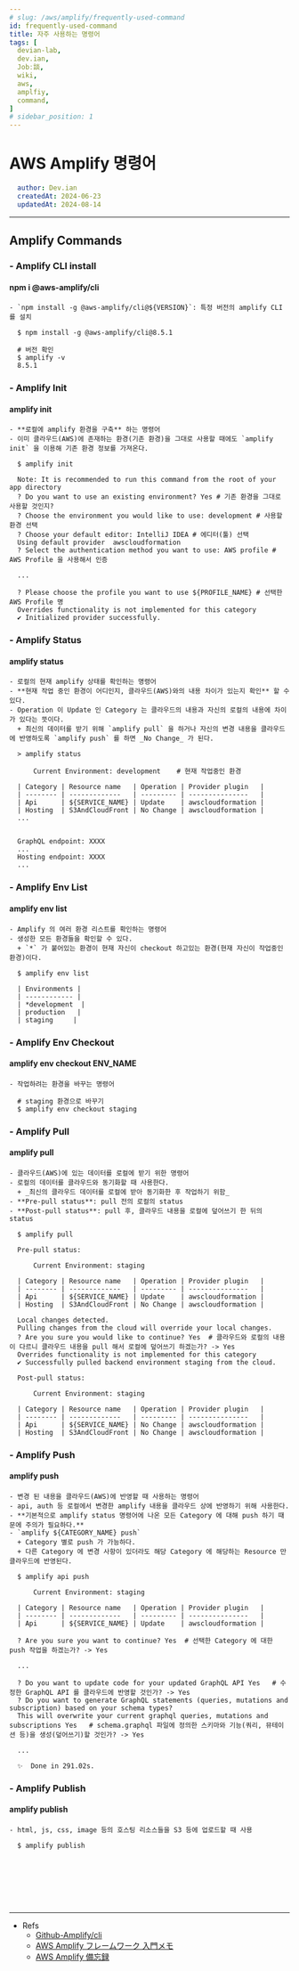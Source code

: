 ```yaml
---
# slug: /aws/amplify/frequently-used-command
id: frequently-used-command
title: 자주 사용하는 명령어
tags: [
  devian-lab, 
  dev.ian,
  Jobː談,
  wiki,
  aws,
  amplfiy,
  command,
]
# sidebar_position: 1
---
```


<!--title -->
# AWS Amplify 명령어
<!--//title -->

<!-- 
```json
{
  "author": "Dev.ian",
  "createdAt": "2024-06-23",
  "updatedAt": "2024-08-14"
}
``` 
-->

```yaml
  author: Dev.ian
  createdAt: 2024-06-23
  updatedAt: 2024-08-14
```

---
 
## Amplify Commands

### - Amplify CLI install

  #### npm i @aws-amplify/cli
  
    - `npm install -g @aws-amplify/cli@${VERSION}`: 특정 버전의 amplify CLI 를 설치

  ```shell
    $ npm install -g @aws-amplify/cli@8.5.1

    # 버전 확인
    $ amplify -v
    8.5.1
  ```

### - Amplify Init

  #### amplify init

    - **로컬에 amplify 환경을 구축** 하는 명령어
    - 이미 클라우드(AWS)에 존재하는 환경(기존 환경)을 그대로 사용할 때에도 `amplify init` 을 이용해 기존 환경 정보를 가져온다.

  ```shell
    $ amplify init

    Note: It is recommended to run this command from the root of your app directory
    ? Do you want to use an existing environment? Yes # 기존 환경을 그대로 사용할 것인지?
    ? Choose the environment you would like to use: development # 사용할 환경 선택
    ? Choose your default editor: IntelliJ IDEA # 에디터(툴) 선택
    Using default provider  awscloudformation
    ? Select the authentication method you want to use: AWS profile # AWS Profile 을 사용해서 인증

    ...

    ? Please choose the profile you want to use ${PROFILE_NAME} # 선택한 AWS Profile 명
    Overrides functionality is not implemented for this category
    ✔ Initialized provider successfully.
  ```

### - Amplify Status

  #### amplify status

    - 로컬의 현재 amplify 상태를 확인하는 명령어
    - **현재 작업 중인 환경이 어디인지, 클라우드(AWS)와의 내용 차이가 있는지 확인** 할 수 있다.
    - Operation 이 Update 인 Category 는 클라우드의 내용과 자신의 로컬의 내용에 차이가 있다는 뜻이다. 
      + 최신의 데이터를 받기 위해 `amplify pull` 을 하거나 자신의 변경 내용을 클라우드에 반영하도록 `amplify push` 를 하면 _No Change_ 가 된다.

  ```shell
    > amplify status

        Current Environment: development	# 현재 작업중인 환경

    | Category | Resource name   | Operation | Provider plugin   |
    | -------- | -------------   | --------- | ---------------   |
    | Api      | ${SERVICE_NAME} | Update    | awscloudformation |
    | Hosting  | S3AndCloudFront | No Change | awscloudformation |
    ...


    GraphQL endpoint: XXXX
    ...
    Hosting endpoint: XXXX
    ...

  ```


### - Amplify Env List 

  #### amplify env list

    - Amplify 의 여러 환경 리스트를 확인하는 명령어
    - 생성한 모든 환경들을 확인할 수 있다.
      + `*` 가 붙어있는 환경이 현재 자신이 checkout 하고있는 환경(현재 자신이 작업중인 환경)이다.
 
  ```shell
    $ amplify env list

    | Environments |
    | ------------ |
    | *development  |
    | production   |
    | staging     |
  ```


### - Amplify Env Checkout

  #### amplify env checkout ENV_NAME

    - 작업하려는 환경을 바꾸는 명령어
  
  ```shell
    # staging 환경으로 바꾸기
    $ amplify env checkout staging
  ```

### - Amplify Pull

  #### amplify pull

    - 클라우드(AWS)에 있는 데이터를 로컬에 받기 위한 명령어
    - 로컬의 데이터를 클라우드와 동기화할 때 사용한다.
      + _최신의 클라우드 데이터를 로컬에 받아 동기화한 후 작업하기 위함_
    - **Pre-pull status**: pull 전의 로컬의 status 
    - **Post-pull status**: pull 후, 클라우드 내용을 로컬에 덮어쓰기 한 뒤의 status 
  
  ```shell
    $ amplify pull

    Pre-pull status:

        Current Environment: staging
        
    | Category | Resource name   | Operation | Provider plugin   |
    | -------- | -------------   | --------- | ---------------   |
    | Api      | ${SERVICE_NAME} | Update    | awscloudformation |
    | Hosting  | S3AndCloudFront | No Change | awscloudformation |

    Local changes detected.
    Pulling changes from the cloud will override your local changes.
    ? Are you sure you would like to continue? Yes	# 클라우드와 로컬의 내용이 다르니 클라우드 내용을 pull 해서 로컬에 덮어쓰기 하겠는가? -> Yes 
    Overrides functionality is not implemented for this category
    ✔ Successfully pulled backend environment staging from the cloud.

    Post-pull status:

        Current Environment: staging
        
    | Category | Resource name   | Operation | Provider plugin   |
    | -------- | -------------   | --------- | ---------------   |
    | Api      | ${SERVICE_NAME} | No Change | awscloudformation |
    | Hosting  | S3AndCloudFront | No Change | awscloudformation |
  ```

  
### - Amplify Push

  #### amplify push

    - 변경 된 내용을 클라우드(AWS)에 반영할 때 사용하는 명령어
    - api, auth 등 로컬에서 변경한 amplify 내용을 클라우드 상에 반영하기 위해 사용한다.
    - **기본적으로 amplify status 명령어에 나온 모든 Category 에 대해 push 하기 때문에 주의가 필요하다.**
    - `amplify ${CATEGORY_NAME} push`
      + Category 별로 push 가 가능하다. 
      + 다른 Category 에 변경 사항이 있더라도 해당 Category 에 해당하는 Resource 만 클라우드에 반영된다.

  ```shell
    $ amplify api push

        Current Environment: staging
    
    | Category | Resource name   | Operation | Provider plugin   |
    | -------- | -------------   | --------- | ---------------   |
    | Api      | ${SERVICE_NAME} | Update    | awscloudformation |

    ? Are you sure you want to continue? Yes  # 선택한 Category 에 대한 push 작업을 하겠는가? -> Yes

    ...

    ? Do you want to update code for your updated GraphQL API Yes	# 수정한 GraphQL API 를 클라우드에 반영할 것인가? -> Yes
    ? Do you want to generate GraphQL statements (queries, mutations and subscription) based on your schema types?
    This will overwrite your current graphql queries, mutations and subscriptions Yes	# schema.graphql 파일에 정의한 스키마와 기능(쿼리, 뮤테이션 등)을 생성(덮어쓰기)할 것인가? -> Yes

    ...

    ✨  Done in 291.02s.
  ```
  

### - Amplify Publish

  #### amplify publish

    - html, js, css, image 등의 호스팅 리소스들을 S3 등에 업로드할 때 사용
  
  ```shell
    $ amplify publish
  ```



<br /><br /><br /><br /><br />

--- 
- Refs
  + [Github-Amplify/cli](https://github.com/aws-amplify/amplify-cli#readme)
  + [AWS Amplify フレームワーク 入門メモ](https://qiita.com/rubytomato@github/items/5d9b6e184b615f974f28)
  + [AWS Amplify 備忘録](https://qiita.com/propella/items/38e3906a4573fdfca202#%E6%97%A2%E5%AD%98%E3%81%AE%E3%83%97%E3%83%AD%E3%82%B8%E3%82%A7%E3%82%AF%E3%83%88%E3%81%AB%E5%8F%82%E5%8A%A0%E3%81%99%E3%82%8B)


